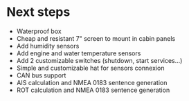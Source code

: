 
# Next steps

* Waterproof box
* Cheap and resistant 7" screen to mount in cabin panels
* Add humidity sensors
* Add engine and water temperature sensors
* Add 2 customizable switches (shutdown, start services...)
* Simple and customizable hat for sensors connexion
* CAN bus support
* AIS calculation and NMEA 0183 sentence generation
* ROT calculation and NMEA 0183 sentence generation


